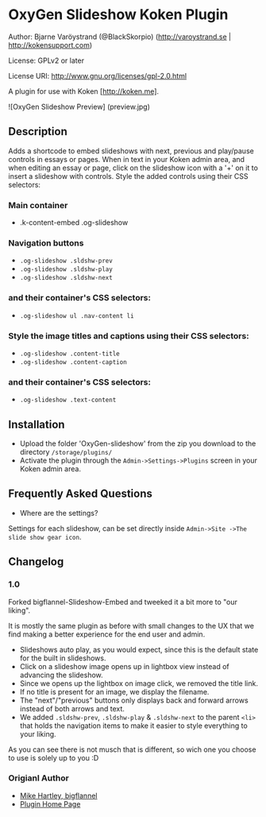 # OxyGen Slideshow Koken Plugin

Author: Bjarne Varöystrand (@BlackSkorpio) (http://varoystrand.se | http://kokensupport.com)

License: GPLv2 or later

License URI: http://www.gnu.org/licenses/gpl-2.0.html

A plugin for use with Koken [http://koken.me].

![OxyGen Slideshow Preview] (preview.jpg)
## Description
Adds a shortcode to embed slideshows with next, previous and play/pause controls in essays or pages.
When in text in your Koken admin area, and when editing an essay or page, click on the slideshow icon with a '+' on it to insert a slideshow with controls. Style the added controls using their CSS selectors:
### Main container
* .k-content-embed .og-slideshow

### Navigation buttons
* `.og-slideshow .sldshw-prev`
* `.og-slideshow .sldshw-play`
* `.og-slideshow .sldshw-next`

### and their container's CSS selectors:
* `.og-slideshow ul .nav-content li`

### Style the image titles and captions using their CSS selectors:
* `.og-slideshow .content-title`
* `.og-slideshow .content-caption`

### and their container's CSS selectors:
* `.og-slideshow .text-content`

## Installation
* Upload the folder 'OxyGen-slideshow' from the zip you download to the directory `/storage/plugins/`
* Activate the plugin through the `Admin->Settings->Plugins` screen in your Koken admin area.

## Frequently Asked Questions
* Where are the settings?

Settings for each slideshow, can be set directly inside `Admin->Site ->The slide show gear icon`.

## Changelog

### 1.0
Forked bigflannel-Slideshow-Embed and tweeked it a bit more to "our liking".

It is mostly the same plugin as before with small changes to the UX that we find making a better experience for the end user and admin.

* Slideshows auto play, as you would expect, since this is the default state for the built in slideshows.
* Click on a slideshow image opens up in lightbox view instead of advancing the slideshow.
* Since we opens up the lightbox on image click, we removed the title link.
* If no title is present for an image, we display the filename.
* The "next"/"previous" buttons only displays back and forward arrows instead of both arrows and text.
* We added `.sldshw-prev`, `.sldshw-play` & `.sldshw-next` to the parent `<li>` that holds the navigation items to make it easier to style everything to your liking.

As you can see there is not musch that is different, so wich one you choose to use is solely up to you :D

### Origianl Author
* [Mike Hartley, bigflannel](http://bigflannel.com)
* [Plugin Home Page](https://github.com/bigflannel/bigflannel-Slideshow-Embed-Koken-Plugin)
